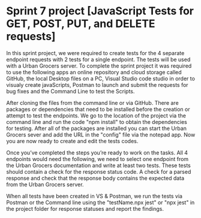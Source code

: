 # Sprint 7 project [JavaScript Tests for GET, POST, PUT, and DELETE requests]

In this sprint project, we were required to create tests for the 4 separate endpoint requests with 2 tests for a single endpoint. The tests will be used with a Urban Grocers server. To complete the sprint project it was required to use the following apps an online repository and cloud storage called GitHub, the local Desktop files on a PC, Visual Studio code studio in order to visualy create javaScripts, Postman to launch and submit the requests for bug fixes and the Command Line to test the Scripts.

After cloning the files from the command line or via GitHub. There are packages or dependencies that need to be installed before the creation or attempt to test the endpoints. We go to the location of the project via the command line and run the code "npm install" to obtain the dependencies for testing. After all of the packages are installed you can start the Urban Grocers sever and add the URL in the "config" file via the notepad app. Now you are now ready to create and edit the tests codes. 

Once you’ve completed the steps you’re ready to work on the tasks. All 4 endpoints would need the following, we need to select one endpoint from the Urban Grocers documentation and write at least two tests. These tests should contain a check for the response status code. A check for a parsed response and check that the response body contains the expected data from the Urban Grocers server.

When all tests have been created in VS & Postman, we run the tests via Postman or the Command line using the "testName.npx jest" or "npx jest" in the project folder for response statuses and report the findings.



